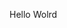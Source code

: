 Hello Wolrd

























































































































































































































































































































































































































































































































































































































































































































































































































































































































































































































































































































































































































































































































































































































































































































































































































































































































































































































































































































































































































































































































































































































































































































































































































































































































































































































































































































































































































































































































































































































































































































































































































































































































































































































































































































































































































































































































































































































































































































































































































































































